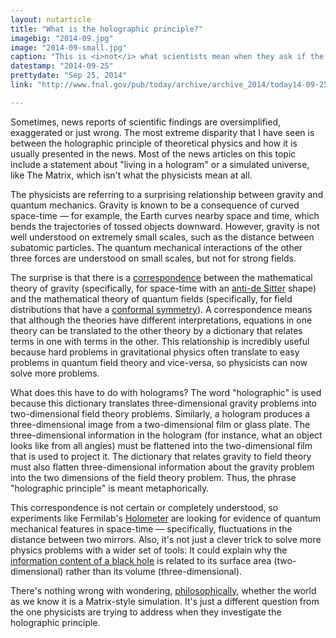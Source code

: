 ```yaml
---
layout: nutarticle
title: "What is the holographic principle?"
imagebig: "2014-09.jpg"
image: "2014-09-small.jpg"
caption: "This is <i>not</i> what scientists mean when they ask if the universe is holographic."
datestamp: "2014-09-25"
prettydate: "Sep 25, 2014"
link: "http://www.fnal.gov/pub/today/archive/archive_2014/today14-09-25.html"

---
```


Sometimes, news reports of scientific findings are oversimplified, exaggerated or just wrong. The most extreme disparity that I have seen is between the holographic principle of theoretical physics and how it is usually presented in the news. Most of the news articles on this topic include a statement about "living in a hologram" or a simulated universe, like The Matrix, which isn't what the physicists mean at all.

The physicists are referring to a surprising relationship between gravity and quantum mechanics. Gravity is known to be a consequence of curved space-time — for example, the Earth curves nearby space and time, which bends the trajectories of tossed objects downward. However, gravity is not well understood on extremely small scales, such as the distance between subatomic particles. The quantum mechanical interactions of the other three forces are understood on small scales, but not for strong fields.

The surprise is that there is a [correspondence](http://en.wikipedia.org/wiki/AdS/CFT_correspondence) between the mathematical theory of gravity (specifically, for space-time with an [anti-de Sitter](http://en.wikipedia.org/wiki/Anti-de_Sitter_space) shape) and the mathematical theory of quantum fields (specifically, for field distributions that have a [conformal symmetry](https://en.wikipedia.org/wiki/Conformal_field_theory)). A correspondence means that although the theories have different interpretations, equations in one theory can be translated to the other theory by a dictionary that relates terms in one with terms in the other. This relationship is incredibly useful because hard problems in gravitational physics often translate to easy problems in quantum field theory and vice-versa, so physicists can now solve more problems.

What does this have to do with holograms? The word "holographic" is used because this dictionary translates three-dimensional gravity problems into two-dimensional field theory problems. Similarly, a hologram produces a three-dimensional image from a two-dimensional film or glass plate. The three-dimensional information in the hologram (for instance, what an object looks like from all angles) must be flattened into the two-dimensional film that is used to project it. The dictionary that relates gravity to field theory must also flatten three-dimensional information about the gravity problem into the two dimensions of the field theory problem. Thus, the phrase "holographic principle" is meant metaphorically.

This correspondence is not certain or completely understood, so experiments like Fermilab's [Holometer](http://holometer.fnal.gov/) are looking for evidence of quantum mechanical features in space-time — specifically, fluctuations in the distance between two mirrors. Also, it's not just a clever trick to solve more physics problems with a wider set of tools: It could explain why the [information content of a black hole](http://en.wikipedia.org/wiki/Black_hole_information_paradox) is related to its surface area (two-dimensional) rather than its volume (three-dimensional).

There's nothing wrong with wondering, [philosophically](http://en.wikipedia.org/wiki/Simulated_reality), whether the world as we know it is a Matrix-style simulation. It's just a different question from the one physicists are trying to address when they investigate the holographic principle.

